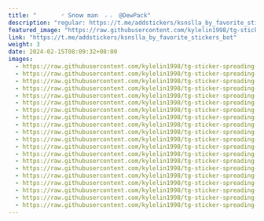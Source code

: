```yaml
---
title: "‌       ◜ 𝖲𝗇𝗈𝗐 m𝖺𝗇  ៸ ៸  @DewPack"
description: "regular: https://t.me/addstickers/ksnslla_by_favorite_stickers_bot"
featured_image: "https://raw.githubusercontent.com/kylelin1998/tg-sticker-spreading-worldwide-images/main/img/c1242e9d-153e-41cf-b055-10bad77a9a01.jpg"
link: "https://t.me/addstickers/ksnslla_by_favorite_stickers_bot"
weight: 3
date: 2024-02-15T08:09:32+08:00
images:
  - https://raw.githubusercontent.com/kylelin1998/tg-sticker-spreading-worldwide-images/main/img/c1242e9d-153e-41cf-b055-10bad77a9a01.jpg
  - https://raw.githubusercontent.com/kylelin1998/tg-sticker-spreading-worldwide-images/main/img/6da53c85-c7f0-4318-8a80-7892f23347b8.jpg
  - https://raw.githubusercontent.com/kylelin1998/tg-sticker-spreading-worldwide-images/main/img/80a6152f-a624-4b19-97fe-da2bece78cc7.jpg
  - https://raw.githubusercontent.com/kylelin1998/tg-sticker-spreading-worldwide-images/main/img/38c62d62-d12e-4517-b555-f6d550ec305c.jpg
  - https://raw.githubusercontent.com/kylelin1998/tg-sticker-spreading-worldwide-images/main/img/c54e7e81-6854-4d83-b4ed-420ceac9bc20.jpg
  - https://raw.githubusercontent.com/kylelin1998/tg-sticker-spreading-worldwide-images/main/img/efbdaf68-8532-4eda-b4f9-7483c5c95b73.jpg
  - https://raw.githubusercontent.com/kylelin1998/tg-sticker-spreading-worldwide-images/main/img/a17109b3-13d0-4fbf-a5ee-19eaeb778a0e.jpg
  - https://raw.githubusercontent.com/kylelin1998/tg-sticker-spreading-worldwide-images/main/img/812cd538-7ef7-40bb-8ba1-9327dd625952.jpg
  - https://raw.githubusercontent.com/kylelin1998/tg-sticker-spreading-worldwide-images/main/img/6644619b-76e1-4648-b6e0-926fd85d3698.jpg
  - https://raw.githubusercontent.com/kylelin1998/tg-sticker-spreading-worldwide-images/main/img/592d69be-4240-4994-ad0f-bc720e840ff3.jpg
  - https://raw.githubusercontent.com/kylelin1998/tg-sticker-spreading-worldwide-images/main/img/233c5e9f-3367-4257-a54d-358597617754.jpg
  - https://raw.githubusercontent.com/kylelin1998/tg-sticker-spreading-worldwide-images/main/img/a8950398-a836-4b1f-89d7-a1aec8dbab9c.jpg
  - https://raw.githubusercontent.com/kylelin1998/tg-sticker-spreading-worldwide-images/main/img/8333c310-6537-4bb8-a58f-d3b7600aaf26.jpg
  - https://raw.githubusercontent.com/kylelin1998/tg-sticker-spreading-worldwide-images/main/img/f6008130-0c96-470c-bd18-30d97b775c82.jpg
  - https://raw.githubusercontent.com/kylelin1998/tg-sticker-spreading-worldwide-images/main/img/7b45381c-c773-4892-b975-351fb4acdb75.jpg
  - https://raw.githubusercontent.com/kylelin1998/tg-sticker-spreading-worldwide-images/main/img/4ceeaa79-b4ab-4392-8a66-b70597b7fe2f.jpg
  - https://raw.githubusercontent.com/kylelin1998/tg-sticker-spreading-worldwide-images/main/img/5f08257b-9bec-4986-a1b1-caacd6d420ce.jpg
  - https://raw.githubusercontent.com/kylelin1998/tg-sticker-spreading-worldwide-images/main/img/076f2687-ed72-4d5c-8ef4-d9f2f7eaa48a.jpg
  - https://raw.githubusercontent.com/kylelin1998/tg-sticker-spreading-worldwide-images/main/img/3d7b231d-aa3d-4768-bc8d-e502a7e7a67f.jpg
  - https://raw.githubusercontent.com/kylelin1998/tg-sticker-spreading-worldwide-images/main/img/a1221d62-fd63-40eb-9a87-d6c0c9a4b7f9.jpg
---
```


